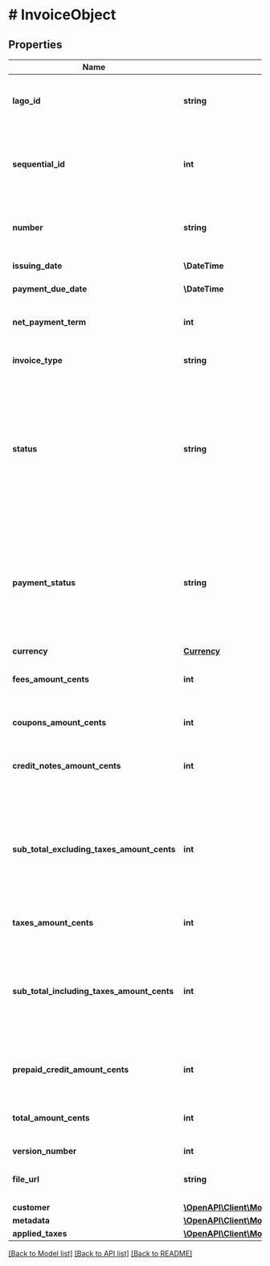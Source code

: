 # # InvoiceObject

## Properties

Name | Type | Description | Notes
------------ | ------------- | ------------- | -------------
**lago_id** | **string** | Unique identifier assigned to the fee within the Lago application. This ID is exclusively created by Lago and serves as a unique identifier for the fee’s record within the Lago system. |
**sequential_id** | **int** | This ID helps in uniquely identifying and organizing the invoices associated with a specific customer. It provides a sequential numbering system specific to the customer, allowing for easy tracking and management of invoices within the customer&#39;s context. |
**number** | **string** | The unique number assigned to the invoice. This number serves as a distinct identifier for the invoice and helps in differentiating it from other invoices in the system. |
**issuing_date** | **\DateTime** | The date when the invoice was issued. It is provided in the ISO 8601 date format. |
**payment_due_date** | **\DateTime** | The payment due date for the invoice, specified in the ISO 8601 date format. | [optional]
**net_payment_term** | **int** | The net payment term, expressed in days, specifies the duration within which a customer is expected to remit payment after the invoice is finalized. | [optional]
**invoice_type** | **string** | The type of invoice issued. Possible values are &#x60;subscription&#x60;, &#x60;one-off&#x60; or &#x60;credit&#x60;. |
**status** | **string** | The status of the invoice. It indicates the current state of the invoice and can have two possible values: - &#x60;draft&#x60;: the invoice is in the draft state, waiting for the end of the grace period to be finalized. During this period, events can still be ingested and added to the invoice. - &#x60;finalized&#x60;: the invoice has been issued and finalized. In this state, events cannot be ingested or added to the invoice anymore. - &#x60;voided&#x60;: the invoice has been issued and subsequently voided. In this state, events cannot be ingested or added to the invoice anymore. |
**payment_status** | **string** | The status of the payment associated with the invoice. It can have one of the following values: - &#x60;pending&#x60;: the payment is pending, waiting for payment processing in Stripe or when the invoice is emitted but users have not updated the payment status through the endpoint. - &#x60;succeeded&#x60;: the payment of the invoice has been successfully processed. - &#x60;failed&#x60;: the payment of the invoice has failed or encountered an error during processing. |
**currency** | [**Currency**](Currency.md) |  |
**fees_amount_cents** | **int** | The total sum of fees amount in cents. It calculates the cumulative amount of all the fees associated with the invoice, providing a consolidated value. |
**coupons_amount_cents** | **int** | The total sum of all coupons discounted on the invoice. It calculates the cumulative discount amount applied by coupons, expressed in cents. |
**credit_notes_amount_cents** | **int** | The total sum of all credit notes discounted on the invoice. It calculates the cumulative discount amount applied by credit notes, expressed in cents. |
**sub_total_excluding_taxes_amount_cents** | **int** | Subtotal amount, excluding taxes, expressed in cents. This field depends on the version number. Here are the definitions based on the version: - Version 1: is equal to the sum of &#x60;fees_amount_cents&#x60;, minus &#x60;coupons_amount_cents&#x60;, and minus &#x60;prepaid_credit_amount_cents&#x60;. - Version 2: is equal to the &#x60;fees_amount_cents&#x60;. - Version 3: is equal to the &#x60;fees_amount_cents&#x60;, minus &#x60;coupons_amount_cents&#x60; |
**taxes_amount_cents** | **int** | The sum of tax amount associated with the invoice, expressed in cents. |
**sub_total_including_taxes_amount_cents** | **int** | Subtotal amount, including taxes, expressed in cents. This field depends on the version number. Here are the definitions based on the version: - Version 1: is equal to the &#x60;total_amount_cents&#x60;. - Version 2: is equal to the sum of &#x60;fees_amount_cents&#x60; and &#x60;taxes_amount_cents&#x60;. - Version 3: is equal to the sum &#x60;sub_total_excluding_taxes_amount_cents&#x60; and &#x60;taxes_amount_cents&#x60; |
**prepaid_credit_amount_cents** | **int** | The total sum of all prepaid credits discounted on the invoice. It calculates the cumulative discount amount applied by prepaid credits, expressed in cents. |
**total_amount_cents** | **int** | The sum of the amount and taxes amount on the invoice, expressed in cents. It calculates the total financial value of the invoice, including both the original amount and any applicable taxes. |
**version_number** | **int** |  |
**file_url** | **string** | Contains the URL that provides direct access to the invoice PDF file. You can use this URL to download or view the PDF document of the invoice | [optional]
**customer** | [**\OpenAPI\Client\Model\InvoiceObjectCustomer**](InvoiceObjectCustomer.md) |  | [optional]
**metadata** | [**\OpenAPI\Client\Model\InvoiceMetadataObject[]**](InvoiceMetadataObject.md) |  | [optional]
**applied_taxes** | [**\OpenAPI\Client\Model\InvoiceAppliedTaxObject[]**](InvoiceAppliedTaxObject.md) |  | [optional]

[[Back to Model list]](../../README.md#models) [[Back to API list]](../../README.md#endpoints) [[Back to README]](../../README.md)
